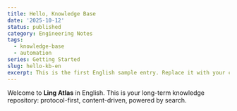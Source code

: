 ```yaml
---
title: Hello, Knowledge Base
date: '2025-10-12'
status: published
category: Engineering Notes
tags:
  - knowledge-base
  - automation
series: Getting Started
slug: hello-kb-en
excerpt: This is the first English sample entry. Replace it with your content when ready.
---
```


Welcome to **Ling Atlas** in English. This is your long-term knowledge repository: protocol-first, content-driven, powered by search.
